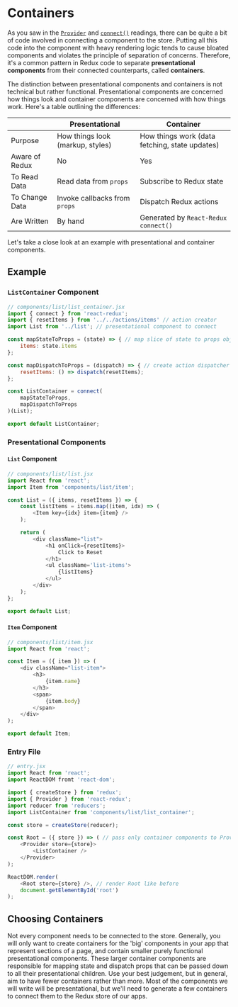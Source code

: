 # Containers

As you saw in the [`Provider`][provider] and [`connect()`][connect] readings,
there can be quite a bit of code involved in connecting a component to the
store. Putting all this code into the component with heavy rendering logic tends
to cause bloated components and violates the principle of separation of
concerns. Therefore, it's a common pattern in Redux code to separate
**presentational components** from their connected counterparts, called
**containers**.

The distinction between presentational components and containers is not technical but rather functional. Presentational components are concerned how things look and container components are concerned with how things work. Here's a table outlining the differences:

|| Presentational | Container |
|-|-|-|
| Purpose | How things look (markup, styles) | How things work (data fetching, state updates) |
| Aware of Redux | No | Yes |
| To Read Data | Read data from `props`| Subscribe to Redux state |   
| To Change Data | Invoke callbacks from `props` | Dispatch Redux actions |
| Are Written | By hand | Generated by `React-Redux` `connect()` |

Let's take a close look at an example with presentational and container components.

## Example

### `ListContainer` Component
```js
// components/list/list_container.jsx
import { connect } from 'react-redux';
import { resetItems } from '../../actions/items' // action creator
import List from '../list'; // presentational component to connect

const mapStateToProps = (state) => { // map slice of state to props object
	items: state.items
};

const mapDispatchToProps = (dispatch) => { // create action dispatcher
	resetItems: () => dispatch(resetItems);
};

const ListContainer = connect(
	mapStateToProps,
	mapDispatchToProps
)(List);

export default ListContainer;
```

### Presentational Components

#### `List` Component

```js
// components/list/list.jsx
import React from 'react';
import Item from 'components/list/item';

const List = ({ items, resetItems }) => {
	const listItems = items.map((item, idx) => (
		<Item key={idx} item={item} />
	);

	return (
		<div className="list">
			<h1 onClick={resetItems}>
				Click to Reset
			</h1>
			<ul className='list-items'>
				{listItems}
			</ul>
		</div>
	);
};

export default List;
```

#### `Item` Component

```js
// components/list/item.jsx
import React from 'react';

const Item = ({ item }) => (
	<div className="list-item">
		<h3>
			{item.name}
		</h3>
		<span>
			{item.body}
		</span>
	</div>
);

export default Item;
```

### Entry File
```js
// entry.jsx
import React from 'react';
import ReactDOM fromt 'react-dom';

import { createStore } from 'redux';
import { Provider } from 'react-redux';
import reducer from 'reducers';
import ListContainer from 'components/list/list_container';

const store = createStore(reducer);

const Root = ({ store }) => ( // pass only container components to Provider
	<Provider store={store}>
		<ListContainer />
	</Provider>
);

ReactDOM.render(
	<Root store={store} />, // render Root like before
	document.getElementById('root')
);
```

## Choosing Containers

Not every component needs to be connected to the store. Generally, you will only
want to create containers for the 'big' components in your app that represent
sections of a page, and contain smaller purely functional presentational
components. These larger container components are responsible for mapping state
and dispatch props that can be passed down to all their presentational children.
Use your best judgement, but in general, aim to have fewer containers rather
than more. Most of the components we will write will be presentational, but we'll need to generate a few containers to connect them to the Redux store of our apps.

[provider]: ./provider.md
[connect]: ./connect.md
